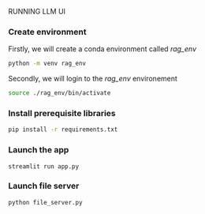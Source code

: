 
RUNNING LLM UI

### Create environment
Firstly, we will create a conda environment called *rag_env*
```sh
python -m venv rag_env
```
Secondly, we will login to the *rag_env* environement
```sh
source ./rag_env/bin/activate
```
### Install prerequisite libraries

```sh
pip install -r requirements.txt
```

###  Launch the app
```
streamlit run app.py
```

###  Launch file server
```
python file_server.py
```
